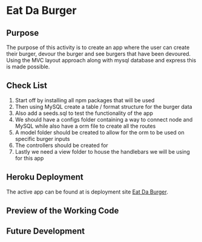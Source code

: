 # Eat Da Burger

## Purpose

The purpose of this activity is to create an app where the user can create their burger, devour the burger and see burgers that have been devoured. Using the MVC layout approach along with mysql database and express this is made possible.

## Check List

<ol>
    <li>
    Start off by installing all npm packages that will be used
    </li>
    <li>
    Then using MySQL create a table / format structure for the burger data
    </li>
    <li>
    Also add a seeds.sql to test the functionality of the app
    </li>
    <li>
    We should have a configs folder containing a way to connect node and MySQL while also have a orm file to create all the routes
    </li>
    <li>
    A model folder should be created to allow for the orm to be used on specific burger inputs 
    </li>
    <li>
    The controllers should be created for
    </li>
    <li>
    Lastly we need a view folder to house the handlebars we will be using for this app
    </li>
</ol>

## Heroku Deployment

The active app can be found at is deployment site <a href="">Eat Da Burger</a>.

## Preview of the Working Code

## Future Development
